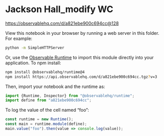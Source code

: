# Jackson Hall_modify WC

https://observablehq.com/d/a821ebe900c694cc@128

View this notebook in your browser by running a web server in this folder. For
example:

~~~sh
python -m SimpleHTTPServer
~~~

Or, use the [Observable Runtime](https://github.com/observablehq/runtime) to
import this module directly into your application. To npm install:

~~~sh
npm install @observablehq/runtime@4
npm install https://api.observablehq.com/d/a821ebe900c694cc.tgz?v=3
~~~

Then, import your notebook and the runtime as:

~~~js
import {Runtime, Inspector} from "@observablehq/runtime";
import define from "a821ebe900c694cc";
~~~

To log the value of the cell named “foo”:

~~~js
const runtime = new Runtime();
const main = runtime.module(define);
main.value("foo").then(value => console.log(value));
~~~
